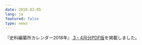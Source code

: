 ```yaml
---
date: 2018-03-05
lang: ja
featured: false
type: news
---
```

『史料編纂所カレンダー2018年』<a href="/news/2018/calendar20180304.pdf " target="_blank"> 3・4月分PDF版</a>を掲載しました。
